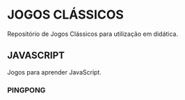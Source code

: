 # JOGOS CLÁSSICOS
Repositório de Jogos Clássicos para utilização em didática.

## JAVASCRIPT
Jogos para aprender JavaScript.
### PINGPONG
